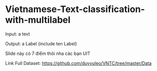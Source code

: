 # Vietnamese-Text-classification-with-multilabel
Input: a text

Output: a Label (include ten Label)

Slide này có 7 điểm thôi nha các bạn UIT 

Link Full Dataset: https://github.com/duyvuleo/VNTC/tree/master/Data
